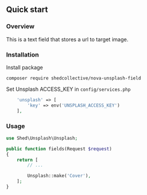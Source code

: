 ## Quick start

### Overview

This is a text field that stores a url to target image.

### Installation

Install package

```
composer require shedcollective/nova-unsplash-field
```

Set Unsplash ACCESS_KEY in `config/services.php`

```php
    'unsplash' => [
        'key' => env('UNSPLASH_ACCESS_KEY')
    ],
```

### Usage

```php
use Shed\Unsplash\Unsplash;

public function fields(Request $request)
{
    return [
        // ...

        Unsplash::make('Cover'),
    ];
}
```

